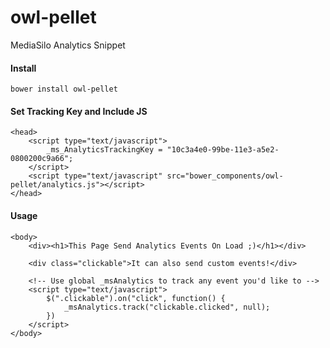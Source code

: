owl-pellet
==========

MediaSilo Analytics Snippet

#### Install

    bower install owl-pellet
    
    
#### Set Tracking Key and Include JS
    <head>
        <script type="text/javascript">
            _ms_AnalyticsTrackingKey = "10c3a4e0-99be-11e3-a5e2-0800200c9a66";
        </script>
        <script type="text/javascript" src="bower_components/owl-pellet/analytics.js"></script>
    </head>
    
#### Usage


	<body>
		<div><h1>This Page Send Analytics Events On Load ;)</h1></div>
          
		<div class="clickable">It can also send custom events!</div>

		<!-- Use global _msAnalytics to track any event you'd like to -->
  		<script type="text/javascript">
			$(".clickable").on("click", function() {
				_msAnalytics.track("clickable.clicked", null);
			})
		</script>
	</body>
